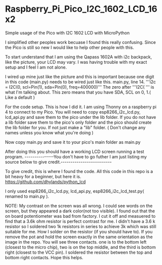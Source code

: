 # Raspberry_Pi_Pico_I2C_1602_LCD_16x2
Simple usage of the Pico with I2C 1602 LCD with MicroPython

I simplified other peoples work becuase I found this really confusing. Since the Pico is still so new I would like to help other people with this.

To start understand that I am using the Qapass 1602A with i2c backpack, like the picture, your LCD may vary. I was having trouble with my exact setup and I feel I am not alone.

I wired up mine just like the picture and this is important because one digit in this code (main.py) needs to be wired just like this.
main.py, line 14. '''i2c = I2C(0, scl=Pin(1), sda=Pin(0), freq=400000)'''
The zero after '''I2C( ''' is what I'm talking about. This zero means that you have SDA, SCL on 0, 1.( Like a default )

For the code setup. This is how I did it. 
I am using Thonny on a raspberry pi 4 to connect to my Pico.
You will need to copy esp8266_i2c_lcd.py, lcd_api.py and save them to the pico under the lib folder. If you do not have a lib folder save them to the pico's only folder and the pico should create the lib folder for you. If not just make a "lib" folder. ( Don't change any names unless you know what you're doing )

Now copy main.py and save it to your pico's main folder as main.py

After doing this you should have a working LCD screen running a test program.
---------------You don't have to go futher I am just listing my source below to give credit.--------------------------

To give credit, this is where I found the code. All this code in this repo is a bit heavy for a beginner, but here it is.
https://github.com/dhylands/python_lcd

I only used esp8266_i2c_lcd.py, lcd_api.py, esp8266_i2c_lcd_test.py( renamed to main.py ).

NOTE: My contrast on the screen was all wrong. I could see words on the screen, but they appeared a dark color(not too visible). I found out that the on board potentiometer was bad from factory. I cut it off and measuered to find that a 3.6k ohm resistor is perfect contrast for me. I didn't have a 3.6 k resistor so I soldered two 1k resistors in series to achieve 3k which was still suitable for me. 
How I solder on the resistor (if you should have to). 
If you remove the pot and hold the screen exactly in the same orientation as the image in the repo. You will see three contacts. one is to the bottom left (closest to the micro chip), two is on the top middle, and the third is bottom right (closest to the VCC pin). I soldered the resistor between the top and bottom right contacts. Hope this helps.
